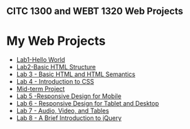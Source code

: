 ## CITC 1300 and WEBT 1320 Web Projects

<h1>My Web Projects</h1>

<ul>
    <li><a href="Lab 1/Index.html" target="_blank">Lab1-Hello World</a></li>
    <li><a href="Lab 2/Index.html" target="_blank">Lab2-Basic HTML Structure</a></li>
    <li><a href="Lab 3/index.html" target="_blank">Lab 3 - Basic HTML and HTML Semantics</a></li>
    <li><a href="Lab 4/index.html" target="_blank">Lab 4 - Introduction to CSS</a></li>
    <li><a href="Midterm/index.html" target="_blank">Mid-term Project</a></li>
    <li><a href="Lab 5/index.html" target="_blank">Lab 5 -Responsive Design for Mobile</a></li>
    <li><a href="Lab 6/index.html" target="_blank">Lab 6 - Responsive Design for Tablet and Desktop</a></li>
    <li><a href="Lab 7/index.html" target="_blank">Lab 7 - Audio, Video, and Tables</a></li>
    <li><a href="Lab 8/index.html" target="_blank">Lab 8 - A Brief Introduction to jQuery</a></li>

</ul>


